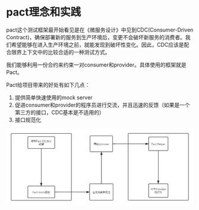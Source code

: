 # pact理念和实践

pact这个测试框架最开始看见是在《微服务设计》中见到CDC(Consumer-Driven Contract)，确保部署新的服务到生产环境后，变更不会破坏新服务的消费者。我们希望能够在进入生产环境之前，就能发现到破坏性变化。因此，CDC应该是配合限界上下文中的比较合适的一种测试方式。

我们能够利用一份合约来约束一对consumer和provider。具体使用的框架就是Pact。

Pact给项目带来的好处有如下几点：

1. 提供简单快速使用的mock server
2. 促进consumer和provider的程序员进行交流，并且迅速的反馈（如果是一个第三方的接口，CDC基本是不适用的）
3. 接口规范化

![CDC](./images/CDC.png)

